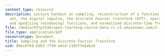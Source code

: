 ```yaml
---
content_type: resource
description: Lecture handout on sampling, reconstruction of a function from its sample
  set, the digital impulse, the discrete Fourier transform (DFT), spectral leakage
  and apodizing (windowing) functions, and normalized discrete-time frequencies.
file: /media/https%3A/open-learning-course-data-rc.s3.amazonaws.com/2-161-signal-processing-continuous-and-discrete-fall-2008/80ec6fb9bd027f30adcdc16577e8ab16_samplingdft.pdf
file_type: application/pdf
resourcetype: Document
title: Sampling and the Discrete Fourier Transform
uid: 80ec6fb9-bd02-7f30-adcd-c16577e8ab16
---
```

